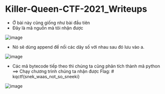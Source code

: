 # Killer-Queen-CTF-2021_Writeups
- Ở bài này cũng giống như bài đầu tiên
- Đây là mã nguồn mà tôi nhận được

![image](https://user-images.githubusercontent.com/57956165/139804560-5112984b-809a-4c59-9c6b-79a34d0bf85c.png)
- Nó sẽ dùng append để nối các dãy số với nhau sau đó lưu vào a.

![image](https://user-images.githubusercontent.com/57956165/139804739-92604a4b-02f9-4bf3-b251-c83d43345a0a.png)
- Các mã bytecode tiếp theo thì chúng ta cũng phân tích thành mã python
==> Chạy chương trình chúng ta nhận được Flag: # kqctf{snek_waas_not_so_sneeki}

![image](https://user-images.githubusercontent.com/57956165/139804872-fcdc9e02-c259-4807-8b5a-a64d7421115a.png)
